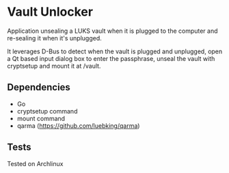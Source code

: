 # Vault Unlocker

Application unsealing a LUKS vault when it is plugged to the computer
and re-sealing it when it's unplugged.

It leverages D-Bus to detect when the vault is plugged and unplugged,
open a Qt based input dialog box to enter the passphrase, unseal the
vault with cryptsetup and mount it at /vault.

## Dependencies

* Go
* cryptsetup command
* mount command
* qarma (https://github.com/luebking/qarma)

## Tests

Tested on Archlinux
